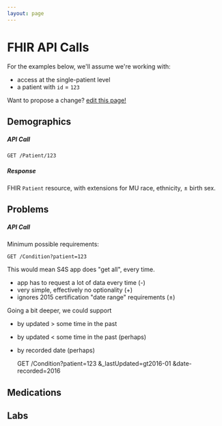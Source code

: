 ```yaml
---
layout: page
---
```


# FHIR API Calls

For the examples below, we'll assume we're working with:

 * access at the single-patient level
 * a patient with `id` = `123`

Want to propose a change?
[edit this page!](https://github.com/sync-for-science/sync-for-science.github.io/edit/master/api-calls/index.md)

## Demographics

##### API Call

    GET /Patient/123

##### Response
FHIR `Patient` resource, with extensions for MU race, ethnicity, ± birth sex.

## Problems

##### API Call
 
Minimum possible requirements:

    GET /Condition?patient=123

This would mean S4S app does "get all", every time.

 * app has to request a lot of data every time (-)
 * very simple, effectively no optionality (+)
 * ignores 2015 certification "date range" requirements (±)

Going a  bit deeper, we could support 

 * by updated > some time in the past
 * by updated < some time in the past (perhaps)
 * by recorded date (perhaps)


    GET /Condition?patient=123
                   &_lastUpdated=gt2016-01
                   &date-recorded=2016
   

## Medications

## Labs

